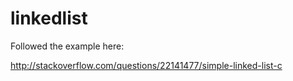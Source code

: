 # linkedlist

Followed the example here:

http://stackoverflow.com/questions/22141477/simple-linked-list-c


